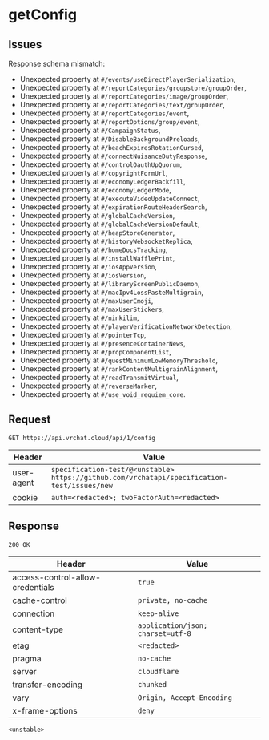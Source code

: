 # getConfig

## Issues
Response schema mismatch:
* Unexpected property at ``#/events/useDirectPlayerSerialization``,
* Unexpected property at ``#/reportCategories/groupstore/groupOrder``,
* Unexpected property at ``#/reportCategories/image/groupOrder``,
* Unexpected property at ``#/reportCategories/text/groupOrder``,
* Unexpected property at ``#/reportCategories/event``,
* Unexpected property at ``#/reportOptions/group/event``,
* Unexpected property at ``#/CampaignStatus``,
* Unexpected property at ``#/DisableBackgroundPreloads``,
* Unexpected property at ``#/beachExpiresRotationCursed``,
* Unexpected property at ``#/connectNuisanceDutyResponse``,
* Unexpected property at ``#/controlOauthUpQuorum``,
* Unexpected property at ``#/copyrightFormUrl``,
* Unexpected property at ``#/economyLedgerBackfill``,
* Unexpected property at ``#/economyLedgerMode``,
* Unexpected property at ``#/executeVideoUpdateConnect``,
* Unexpected property at ``#/expirationRouteHeaderSearch``,
* Unexpected property at ``#/globalCacheVersion``,
* Unexpected property at ``#/globalCacheVersionDefault``,
* Unexpected property at ``#/heapStoreGenerator``,
* Unexpected property at ``#/historyWebsocketReplica``,
* Unexpected property at ``#/homeDocsTracking``,
* Unexpected property at ``#/installWafflePrint``,
* Unexpected property at ``#/iosAppVersion``,
* Unexpected property at ``#/iosVersion``,
* Unexpected property at ``#/libraryScreenPublicDaemon``,
* Unexpected property at ``#/macIpv4LossPasteMultigrain``,
* Unexpected property at ``#/maxUserEmoji``,
* Unexpected property at ``#/maxUserStickers``,
* Unexpected property at ``#/ninkilim``,
* Unexpected property at ``#/playerVerificationNetworkDetection``,
* Unexpected property at ``#/pointerTcp``,
* Unexpected property at ``#/presenceContainerNews``,
* Unexpected property at ``#/propComponentList``,
* Unexpected property at ``#/questMinimumLowMemoryThreshold``,
* Unexpected property at ``#/rankContentMultigrainAlignment``,
* Unexpected property at ``#/readTransmitVirtual``,
* Unexpected property at ``#/reverseMarker``,
* Unexpected property at ``#/use_void_requiem_core``.
## Request
`GET https://api.vrchat.cloud/api/1/config`

| Header | Value |
| ------ | ----- |
| user-agent | `specification-test/@<unstable> https://github.com/vrchatapi/specification-test/issues/new` |
| cookie | `auth=<redacted>; twoFactorAuth=<redacted>` |


## Response
`200 OK`

| Header | Value |
| ------ | ----- |
| access-control-allow-credentials | `true` |
| cache-control | `private, no-cache` |
| connection | `keep-alive` |
| content-type | `application/json; charset=utf-8` |
| etag | `<redacted>` |
| pragma | `no-cache` |
| server | `cloudflare` |
| transfer-encoding | `chunked` |
| vary | `Origin, Accept-Encoding` |
| x-frame-options | `deny` |

```jsonc
<unstable>
```
